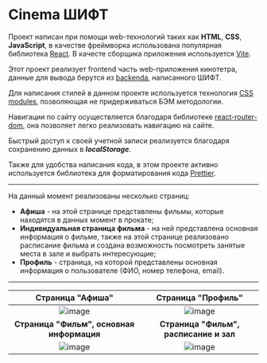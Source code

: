 # Cinema ШИФТ
Проект написан при помощи web-технологий таких как **HTML**, **CSS**, **JavaScript**, в качестве фреймворка использована популярная библиотека [React](https://react.dev/).
В качесте сборщика приложения используется [Vite](https://vitejs.dev/).

Этот проект реализует frontend часть web-приложения кинотетра, данные для вывода берутся из [backendа](https://shift-backend.onrender.com/api#/), написанного ШИФТ.

Для написания стилей в данном проекте используется технология [CSS modules](https://create-react-app.dev/docs/adding-a-css-modules-stylesheet/), позволяющая не придерживаться БЭМ методологии.

Навигации по сайту осуществляется благодаря библиотеке [react-router-dom](https://reactrouter.com/en/main), она позволяет легко реализовать навигацию на сайте. 

Быстрый доступ к своей учетной записи реализуется благодаря сохранению данных в ***localStorage***.

Также для удобства написания кода, в этом проекте активно используется библиотека для форматирования кода [Prettier](https://prettier.io/).
___
На данный момент реализованы несколько страниц:
* **Афиша** - на этой странице представлены фильмы, которые находятся в данных момент в прокате;
* **Индивидуальная страница фильма** - на ней представлена основная информация о фильме, также на этой странице реализовано расписание фильма и создана возможность посмотреть занятые места в зале и выбрать интересующие;
* **Профиль** - страница, на которой представлены основная информация о пользователе (ФИО, номер телефона, email).
___
|Страница "Афиша"|Страница "Профиль"|
|:--------------:|:--------------:|
|![image](https://github.com/Dima-Sosin/cinema-shift-2024/assets/127529532/d899cddd-09e2-4df6-8a99-6a7a083d5f11)|![image](https://github.com/Dima-Sosin/cinema-shift-2024/assets/127529532/056e04e4-9338-49d7-94fe-eee2df0dfebe)|
|**Страница "Фильм", основная информация**|**Страница "Фильм", расписание и зал**|
|![image](https://github.com/Dima-Sosin/cinema-shift-2024/assets/127529532/14af5315-0c76-48af-bf7f-fce7a5cc645b)|![image](https://github.com/Dima-Sosin/cinema-shift-2024/assets/127529532/11421a59-85f3-497b-b17c-a67e2d279ed1)|
